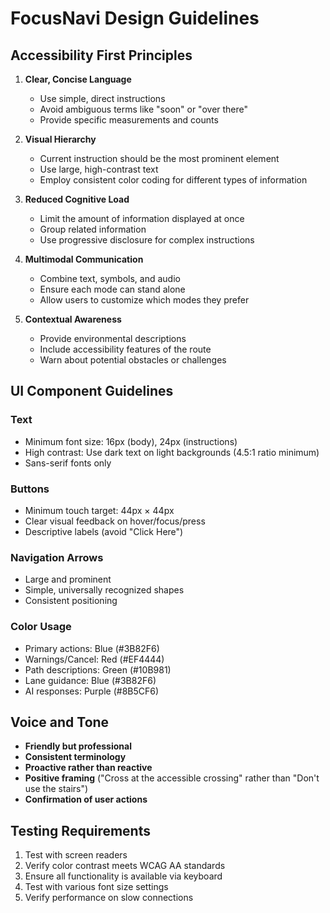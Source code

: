 # FocusNavi Design Guidelines

## Accessibility First Principles

1. **Clear, Concise Language**
   - Use simple, direct instructions
   - Avoid ambiguous terms like "soon" or "over there"
   - Provide specific measurements and counts

2. **Visual Hierarchy**
   - Current instruction should be the most prominent element
   - Use large, high-contrast text
   - Employ consistent color coding for different types of information

3. **Reduced Cognitive Load**
   - Limit the amount of information displayed at once
   - Group related information
   - Use progressive disclosure for complex instructions

4. **Multimodal Communication**
   - Combine text, symbols, and audio
   - Ensure each mode can stand alone
   - Allow users to customize which modes they prefer

5. **Contextual Awareness**
   - Provide environmental descriptions
   - Include accessibility features of the route
   - Warn about potential obstacles or challenges

## UI Component Guidelines

### Text
- Minimum font size: 16px (body), 24px (instructions)
- High contrast: Use dark text on light backgrounds (4.5:1 ratio minimum)
- Sans-serif fonts only

### Buttons
- Minimum touch target: 44px × 44px
- Clear visual feedback on hover/focus/press
- Descriptive labels (avoid "Click Here")

### Navigation Arrows
- Large and prominent
- Simple, universally recognized shapes
- Consistent positioning

### Color Usage
- Primary actions: Blue (#3B82F6)
- Warnings/Cancel: Red (#EF4444)
- Path descriptions: Green (#10B981)
- Lane guidance: Blue (#3B82F6)
- AI responses: Purple (#8B5CF6)

## Voice and Tone
- **Friendly but professional**
- **Consistent terminology**
- **Proactive rather than reactive**
- **Positive framing** ("Cross at the accessible crossing" rather than "Don't use the stairs")
- **Confirmation of user actions**

## Testing Requirements
1. Test with screen readers
2. Verify color contrast meets WCAG AA standards
3. Ensure all functionality is available via keyboard
4. Test with various font size settings
5. Verify performance on slow connections